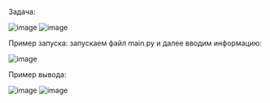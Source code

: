 Задача: 


![image](https://github.com/user-attachments/assets/58d3ae15-e980-47f2-91ed-be07c9946e87)
![image](https://github.com/user-attachments/assets/ff4c2567-0567-4279-97f8-2d482d189f95)


Пример запуска: 
запускаем файл main.py и далее вводим информацию:


![image](https://github.com/user-attachments/assets/b1f1d7c1-2c52-4e8b-99fd-a6cf1a17deec)

Пример вывода:


![image](https://github.com/user-attachments/assets/21fa8e15-d883-4a70-b395-8a7c2ed610e6)
![image](https://github.com/user-attachments/assets/0244bb08-8fdf-46a8-9acf-dfa743910bd1)
